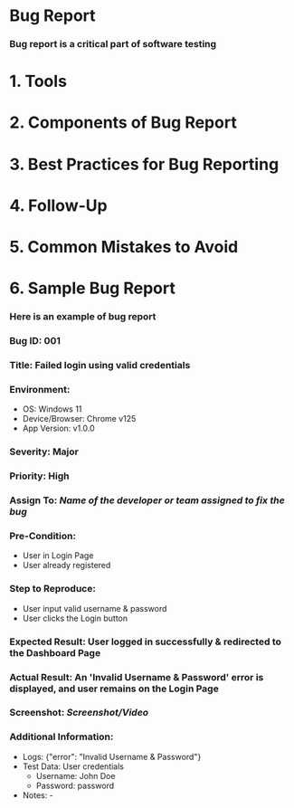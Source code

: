 # Bug Report
### Bug report is a critical part of software testing

# 1. Tools

# 2. Components of Bug Report

# 3. Best Practices for Bug Reporting

# 4. Follow-Up

# 5. Common Mistakes to Avoid

# 6. Sample Bug Report
### Here is an example of bug report
### Bug ID: 001
### Title: Failed login using valid credentials
### Environment:
  * OS: Windows 11
  * Device/Browser: Chrome v125
  * App Version: v1.0.0
### Severity: Major
### Priority: High
### Assign To: _Name of the developer or team assigned to fix the bug_
### Pre-Condition:
  * User in Login Page
  * User already registered
### Step to Reproduce:
  * User input valid username & password
  * User clicks the Login button
### Expected Result: User logged in successfully & redirected to the Dashboard Page
### Actual Result: An 'Invalid Username & Password' error is displayed, and user remains on the Login Page
### Screenshot: _Screenshot/Video_
### Additional Information:
  * Logs: {"error": "Invalid Username & Password"}
  * Test Data: User credentials
      * Username: John Doe
      * Password: password  
  * Notes: -



